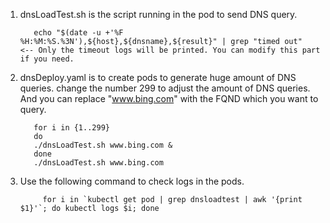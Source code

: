 1. dnsLoadTest.sh is the script running in the pod to send DNS query. 

          echo "$(date -u +'%F %H:%M:%S.%3N'),${host},${dnsname},${result}" | grep "timed out"    <-- Only the timeout logs will be printed. You can modify this part if you need. 

  
2. dnsDeploy.yaml is to create pods to generate huge amount of DNS queries. change the number 299 to adjust the amount of DNS queries. And you can replace "www.bing.com" with the FQND which you want to query. 
  
          for i in {1..299} 
          do 
          ./dnsLoadTest.sh www.bing.com & 
          done
          ./dnsLoadTest.sh www.bing.com

            
3. Use the following command to check logs in the pods. 

            for i in `kubectl get pod | grep dnsloadtest | awk '{print $1}'`; do kubectl logs $i; done        
